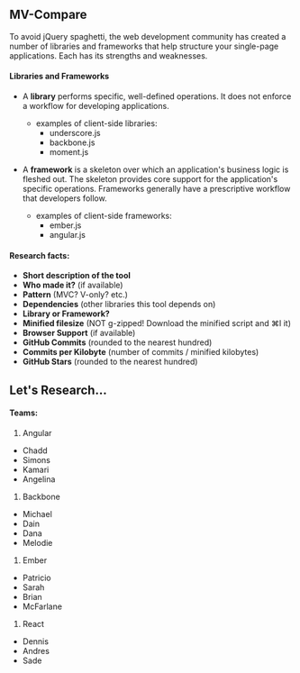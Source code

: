 ## MV-Compare

To avoid jQuery spaghetti, the web development community has created a number of libraries and frameworks that help structure your single-page applications. Each has its strengths and weaknesses. 

#### Libraries and Frameworks

- A **library** performs specific, well-defined operations. It does not enforce a workflow for developing applications.
    - examples of client-side libraries: 
      - underscore.js
      - backbone.js
      - moment.js

- A **framework** is a skeleton over which an application's business logic is fleshed out. The skeleton provides core support for the application's specific operations. Frameworks generally have a prescriptive workflow that developers follow.
    - examples of client-side frameworks:
      - ember.js
      - angular.js

#### Research facts:

- **Short description of the tool**
- **Who made it?** (if available)
- **Pattern** (MVC? V-only? etc.)
- **Dependencies** (other libraries this tool depends on)
- **Library or Framework?**
- **Minified filesize** (NOT g-zipped! Download the minified script and ⌘I it)
- **Browser Support** (if available)
- **GitHub Commits** (rounded to the nearest hundred)
- **Commits per Kilobyte** (number of commits / minified kilobytes)
- **GitHub Stars** (rounded to the nearest hundred)

## Let's Research... 

#### Teams:

1. Angular
  - Chadd
  - Simons
  - Kamari
  - Angelina
1. Backbone
  - Michael
  - Dain
  - Dana
  - Melodie
1. Ember
  - Patricio
  - Sarah
  - Brian
  - McFarlane
1. React
  - Dennis
  - Andres
  - Sade
